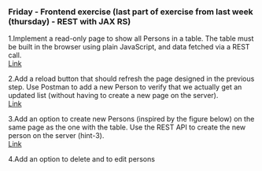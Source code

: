 ### Friday - Frontend exercise (last part of exercise from last week (thursday) - REST with JAX RS)  
 1.Implement a read-only page to show all Persons in a table. The table must be built in the browser using plain JavaScript, and data fetched via a REST call.  
[Link](https://github.com/cph-ms782/Review_week39/blob/8ddd3eb9e55dc80e14e376fa219c247aaf0743a2/5.Frontend-exercise/Frontend/src/index.js#L19)  

 2.Add a reload button that should refresh the page designed in the previous step. Use Postman to add a new Person to verify that we actually get an updated list (without having to create a new page on the server).  
[Link](https://github.com/cph-ms782/Review_week39/blob/8ddd3eb9e55dc80e14e376fa219c247aaf0743a2/5.Frontend-exercise/Frontend/src/index.js#L9)  

 3.Add an option to create new Persons (inspired by the figure below) on the same page as the one with the table. Use the REST API to create the new person on the server (hint-3).  
[Link](https://github.com/cph-ms782/Review_week39/blob/8ddd3eb9e55dc80e14e376fa219c247aaf0743a2/5.Frontend-exercise/Frontend/src/index.js#L38)  

4.Add an option to delete and to edit persons  
  
